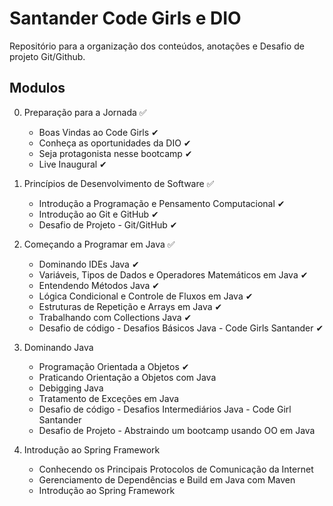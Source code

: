 # Santander Code Girls e DIO
Repositório para a organização dos conteúdos, anotações e Desafio de projeto Git/Github.

## Modulos
0. Preparação para a Jornada ✅
    - Boas Vindas ao Code Girls ✔
    - Conheça as oportunidades da DIO ✔
    - Seja protagonista nesse bootcamp ✔
    - Live Inaugural ✔
    
1.  Princípios de Desenvolvimento de Software ✅
    - Introdução a Programação e Pensamento Computacional ✔
    - Introdução ao Git e GitHub ✔
    - Desafio de Projeto - Git/GitHub ✔
    
2.  Começando a Programar em Java ✅
    - Dominando IDEs Java ✔
    - Variáveis, Tipos de Dados e Operadores Matemáticos em Java ✔
    - Entendendo Métodos Java ✔
    - Lógica Condicional e Controle de Fluxos em Java ✔
    - Estruturas de Repetição e Arrays em Java ✔
    - Trabalhando com Collections Java ✔
    - Desafio de código - Desafios Básicos Java - Code Girls Santander ✔
    
3.  Dominando Java 
    - Programação Orientada a Objetos ✔
    - Praticando Orientação a Objetos com Java
    - Debigging Java
    - Tratamento de Exceções em Java
    - Desafio de código - Desafios Intermediários Java - Code Girl Santander
    - Desafio de Projeto - Abstraindo um bootcamp usando OO em Java
    
4.  Introdução ao Spring Framework
    - Conhecendo os Principais Protocolos de Comunicação da Internet
    - Gerenciamento de Dependências e Build em Java com Maven
    - Introdução ao Spring Framework
